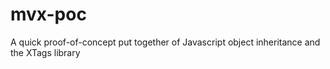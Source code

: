 mvx-poc
=======

A quick proof-of-concept put together of Javascript object inheritance and the XTags library
